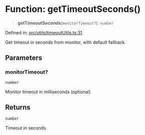 # Function: getTimeoutSeconds()

> **getTimeoutSeconds**(`monitorTimeout?`): `number`

Defined in: [src/utils/timeoutUtils.ts:31](https://github.com/Nick2bad4u/Uptime-Watcher/blob/dca5483e793478722cd3e6e125cafcec5fc771f0/src/utils/timeoutUtils.ts#L31)

Get timeout in seconds from monitor, with default fallback.

## Parameters

### monitorTimeout?

`number`

Monitor timeout in milliseconds (optional)

## Returns

`number`

Timeout in seconds
